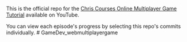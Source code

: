 This is the official repo for the [Chris Courses Online Multiplayer Game Tutorial](https://www.youtube.com/watch?v=Wcvqnx14cZA) available on YouTube.

You can view each episode's progress by selecting this repo's commits individually.
#   G a m e D e v _ w e b m u l t i p l a y e r g a m e  
 